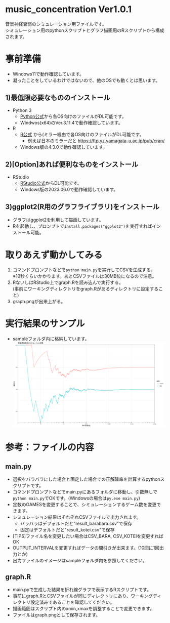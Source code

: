 # music_concentration Ver1.0.1
音楽神経衰弱のシミュレーション用ファイルです。<br>
シミュレーション用のpythonスクリプトとグラフ描画用のRスクリプトから構成されます。

# 事前準備
* Windows11で動作確認しています。
* 凝ったことをしているわけではないので、他のOSでも動くとは思います。

## 1)最低限必要なもののインストール
* Python 3
  * [Python公式](https://www.python.org/downloads/)から各OS向けのファイルがDL可能です。
  * Windwos(x64)のVer.3.11.4で動作確認しています。
* R
  * [R公式](https://cran.r-project.org/mirrors.html) から(ミラー経由で各OS向けのファイルがDL可能です。
    * 例えば日本のミラーだと https://ftp.yz.yamagata-u.ac.jp/pub/cran/
  * Windows版の4.3.0で動作確認しています。

## 2)[Option]あれば便利なものをインストール
* RStudio
  * [RStudio公式](https://posit.co/download/rstudio-desktop/)からDL可能です。
  * Windows版の2023.06.0で動作確認しています。

## 3)ggplot2(R用のグラフライブラリ)をインストール
* グラフはggplot2を利用して描画しています。
* Rを起動し、プロンプトで`install.packages("ggplot2")`を実行すればインストール可能。

# 取りあえず動かしてみる
1. コマンドプロンプトなどで`python main.py`を実行してCSVを生成する。<br>
   ※10秒くらいかかります。あとCSVファイルは30MB位になるので注意。
2. RないしはRStudio上でgraph.Rを読み込んで実行する。<br>
   (事前にワーキングディレクトリをgraph.Rがあるディレクトリに設定すること)
3. graph.pngが出来上がる。

# 実行結果のサンプル
* sampleフォルダ内に格納しています。
![グラフのイメージ](/sample/graph.png)

# 参考：ファイルの内容
## main.py
* 選択をバラバラにした場合と固定した場合での正解確率を計算するpythonスクリプトです。
* コマンドプロンプトなどでmain.pyにあるフォルダに移動し、引数無しで`python main.py`でOKです。(Windowsの場合は`py.exe main.py`)
* 定数のGAMESを変更することで、シミュレーションするゲーム数を変更できます。
* シミュレーション結果はそれぞれCSVファイルで出力されます。
  * バラバラはデフォルトだと"result_barabara.csv"で保存
  * 固定はデフォルトだと"result_kotei.csv"で保存
* [TIPS]ファイル名を変更したい場合はCSV_BARA, CSV_KOTEIを変更すればOK
* OUTPUT_INTERVALを変更すればデータの間引きが出来ます。(10回に1回出力とか)
* 出力ファイルのイメージはsampleフォルダ内を参照してください。

## graph.R
* main.pyで生成した結果を折れ線グラフで表示するRスクリプトです。
* 事前にgraph.RとCSVファイルが同じディレクトリにあり、ワーキングディレクトリ設定済みであることを確認してください。
* 描画範囲はスクリプト内のxmin,xmaxを調整することで変更できます。
* ファイルはgraph.pngとして保存されます。
